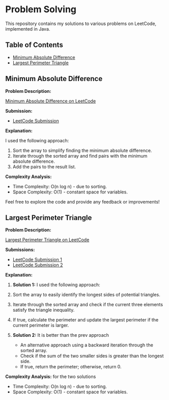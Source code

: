 # Problem Solving

This repository contains my solutions to various problems on LeetCode, implemented in Java.

## Table of Contents

- [Minimum Absolute Difference](#minimum-absolute-difference)
- [Largest Perimeter Triangle](#largest-perimeter-triangle)

## Minimum Absolute Difference

**Problem Description:**

[Minimum Absolute Difference on LeetCode](https://leetcode.com/problems/minimum-absolute-difference/)

**Submission:**

- [LeetCode Submission](https://leetcode.com/submissions/detail/1112204293/)

**Explanation:**

I used the following approach:

1. Sort the array to simplify finding the minimum absolute difference.
2. Iterate through the sorted array and find pairs with the minimum absolute difference.
3. Add the pairs to the result list.

**Complexity Analysis:**

- Time Complexity: O(n log n) - due to sorting.
- Space Complexity: O(1) - constant space for variables.

Feel free to explore the code and provide any feedback or improvements!

## Largest Perimeter Triangle

**Problem Description:**

[Largest Perimeter Triangle on LeetCode](https://leetcode.com/problems/largest-perimeter-triangle/)

**Submissions:**
- [LeetCode Submission 1](https://leetcode.com/problems/largest-perimeter-triangle/submissions/1112231761)
- [LeetCode Submission 2](https://leetcode.com/problems/largest-perimeter-triangle/submissions/1112251938)


**Explanation:**
1. **Solution 1:**
I used the following approach:

1. Sort the array to easily identify the longest sides of potential triangles.
2. Iterate through the sorted array and check if the current three elements satisfy the triangle inequality.
3. If true, calculate the perimeter and update the largest perimeter if the current perimeter is larger.
  
2. **Solution 2:**
It is better than the prev approach 
   - An alternative approach using a backward iteration through the sorted array.
   - Check if the sum of the two smaller sides is greater than the longest side.
   - If true, return the perimeter; otherwise, return 0.
     
**Complexity Analysis:**
for the two solutions 
- Time Complexity: O(n log n) - due to sorting.
- Space Complexity: O(1) - constant space for variables.


